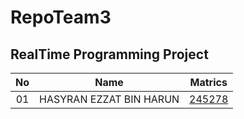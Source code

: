 # RepoTeam3
## RealTime Programming Project
| No | Name | Matrics |
|:-----:|-----|:-----:|
| 01 | HASYRAN EZZAT BIN HARUN | [245278](https://github.com/STIW3054-A181/REPO2/tree/248112) |


